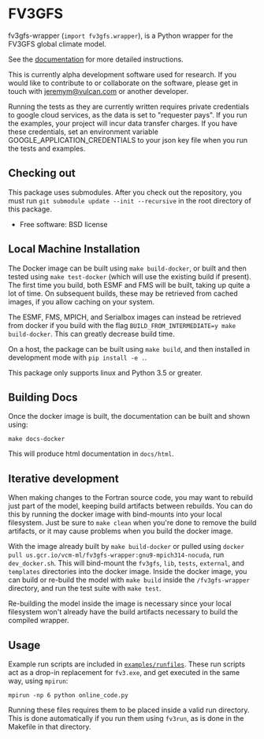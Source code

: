 
FV3GFS
======

fv3gfs-wrapper (`import fv3gfs.wrapper`), is a Python wrapper for the FV3GFS
global climate model.

See the [documentation](https://vulcanclimatemodeling.github.io/fv3gfs-wrapper/f12n7eq5xkoibbqp/index.html)
for more detailed instructions.

This is currently alpha development software used for research. If you would like to contribute to or collaborate on the software, please get in touch with jeremym@vulcan.com or another developer.

Running the tests as they are currently written requires private credentials to google cloud services, as the data is set to "requester pays". If you run the examples, your project will incur data transfer charges. If you have these credentials, set an environment variable GOOGLE_APPLICATION_CREDENTIALS to your json key file when you run the tests and examples.

Checking out
------------

This package uses submodules. After you check out the repository, you must run
`git submodule update --init --recursive` in the root directory of this package.

* Free software: BSD license

Local Machine Installation
--------------------------

The Docker image can be built using `make build-docker`, or built and then
tested using `make test-docker` (which will use the existing build if present).
The first time you build, both ESMF and FMS will be
built, taking up quite a lot of time. On subsequent builds, these may be retrieved
from cached images, if you allow caching on your system.

The ESMF, FMS, MPICH, and Serialbox images can instead be retrieved from docker if you build with
the flag `BUILD_FROM_INTERMEDIATE=y make build-docker`. This can greatly decrease
build time.

On a host, the package can be built using `make build`, and then installed
in development mode with `pip install -e .`.

This package only supports linux and Python 3.5 or greater.

Building Docs
-------------

Once the docker image is built, the documentation can be built and shown using:

    make docs-docker

This will produce html documentation in `docs/html`.

Iterative development
---------------------

When making changes to the Fortran source code, you may want to rebuild just part of
the model, keeping build artifacts between rebuilds. You can do this by running the
docker image with bind-mounts into your local filesystem. Just be sure to `make clean`
when you're done to remove the build artifacts, or it may cause problems when you
build the docker image.

With the image already built by `make build-docker` or pulled using
`docker pull us.gcr.io/vcm-ml/fv3gfs-wrapper:gnu9-mpich314-nocuda`, run `dev_docker.sh`. This will
bind-mount the `fv3gfs`, `lib`, `tests`, `external`, and `templates` directories into the
docker image. Inside the docker image, you can build or re-build the model with
`make build` inside the `/fv3gfs-wrapper` directory, and run the test suite with
`make test`.

Re-building the model inside the image is necessary since your local
filesystem won't already have the build artifacts necessary to build
the compiled wrapper.

Usage
-----

Example run scripts are included in [`examples/runfiles`](https://github.com/VulcanClimateModeling/fv3gfs/tree/master/sorc/fv3gfs.fd/cython_wrapper/examples/runfiles).
These run scripts act as a drop-in replacement for `fv3.exe`, and get executed
in the same way, using `mpirun`:

    mpirun -np 6 python online_code.py

Running these files requires them to be placed inside a valid run directory. This is
done automatically if you run them using `fv3run`, as is done in
the Makefile in that directory.
